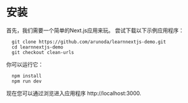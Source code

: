 # 安装

首先，我们需要一个简单的Next.js应用来玩。 尝试下载以下示例应用程序：

```
  git clone https://github.com/arunoda/learnnextjs-demo.git
  cd learnnextjs-demo
  git checkout clean-urls
```

你可以运行它：

```
  npm install
  npm run dev
```

现在您可以通过浏览进入应用程序 http://localhost:3000.